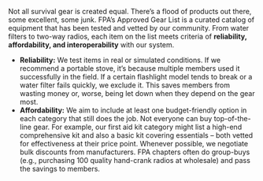 Not all survival gear is created equal. There’s a flood of products out there, some excellent, some junk. FPA’s Approved Gear List is a curated catalog of equipment that has been tested and vetted by our community. From water filters to two-way radios, each item on the list meets criteria of **reliability, affordability, and interoperability** with our system.  
- **Reliability:** We test items in real or simulated conditions. If we recommend a portable stove, it’s because multiple members used it successfully in the field. If a certain flashlight model tends to break or a water filter fails quickly, we exclude it. This saves members from wasting money or, worse, being let down when they depend on the gear most.  
- **Affordability:** We aim to include at least one budget-friendly option in each category that still does the job. Not everyone can buy top-of-the-line gear. For example, our first aid kit category might list a high-end comprehensive kit and also a basic kit covering essentials – both vetted for effectiveness at their price point. Whenever possible, we negotiate bulk discounts from manufacturers. FPA chapters often do group-buys (e.g., purchasing 100 quality hand-crank radios at wholesale) and pass the savings to members.